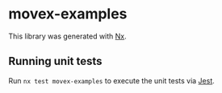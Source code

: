# movex-examples

This library was generated with [Nx](https://nx.dev).

## Running unit tests

Run `nx test movex-examples` to execute the unit tests via [Jest](https://jestjs.io).
